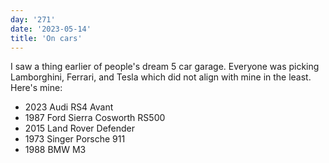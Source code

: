 ```yaml
---
day: '271'
date: '2023-05-14'
title: 'On cars'
---
```


I saw a thing earlier of people's dream 5 car garage. Everyone was picking Lamborghini, Ferrari, and Tesla which did not align with mine in the least. Here's mine:

- 2023 Audi RS4 Avant
- 1987 Ford Sierra Cosworth RS500
- 2015 Land Rover Defender
- 1973 Singer Porsche 911
- 1988 BMW M3
